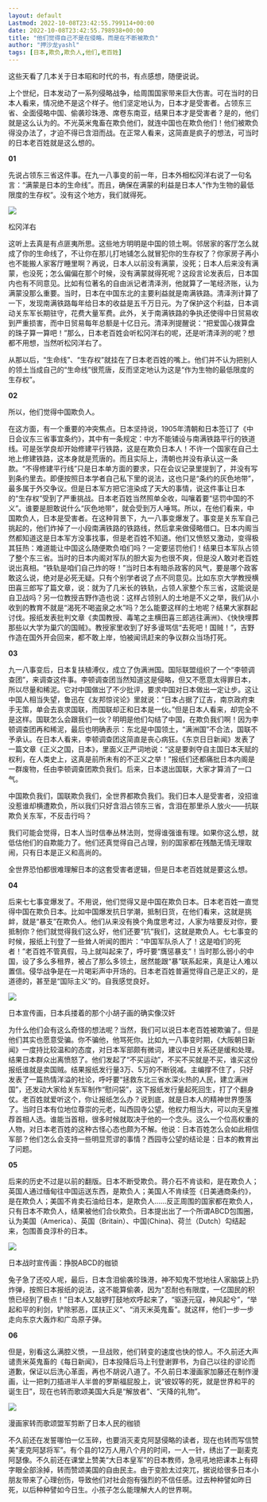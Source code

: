 ```yaml
---
layout: default
Lastmod: 2022-10-08T23:42:55.799114+00:00
date: 2022-10-08T23:42:55.798938+00:00
title: "他们觉得自己不是在侵略，而是在不断被欺负"
author: "押沙龙yashl"
tags: [日本,欺负,欺负人,他们,老百姓]
---
```


这些天看了几本关于日本昭和时代的书，有点感想，随便说说。

上个世纪，日本发动了一系列侵略战争，给周围国家带来巨大伤害。可在当时的日本人看来，情况绝不是这个样子。他们坚定地认为，日本才是受害者。占领东三省、全面侵略中国、偷袭珍珠港、席卷东南亚，结果日本才是受害者？是的，他们就是这么认为的。不光英米鬼畜在欺负他们，就连中国也在欺负他们！他们被欺负得没办法了，才迫不得已含泪而战。在正常人看来，这简直是疯子的想法，可当时的日本老百姓就是这么想的。

**01**

先说占领东三省这件事。在九一八事变的前一年，日本外相松冈洋右说了一句名言：“满蒙是日本的生命线”。而且，确保在满蒙的利益是日本人“作为生物的最低限度的生存权”。没有这个地方，我们就得死。

![](https://images.weserv.nl/?url=https%3A//mmbiz.qpic.cn/mmbiz_png/4JuR3CjricibOyGdQJjiasibpHDkbib14tbNgGplaB6acZAg8jAxpDUgy7svjpKRbAcN67ZmJdgGJWJNCqoBSyVflkw/640%3Fwx_fmt%3Dpng)

松冈洋右

这听上去真是有点匪夷所思。这些地方明明是中国的领土啊。邻居家的客厅怎么就成了你的生命线了，不让你在那儿打地铺怎么就冒犯你的生存权了？你家房子再小也不能搬人家客厅睡里啊？再说，日本人以前没有满蒙，没死；日本人后来没有满蒙，也没死；怎么偏偏在那个时候，没有满蒙就得死呢？这段言论发表后，日本国内也有不同意见。比如有位著名的自由派记者清泽洌，他就算了一笔经济账，认为满蒙没那么重要。当时，日本在中国东北的主要利益就是南满铁路。清泽洌计算了一下，发现南满铁路每年给日本的收益是五千万日元。为了保护这个利益，日本调动关东军长期驻守，花费大量军费。此外，关于南满铁路的争执还使得中日贸易收到严重损害，而中日贸易每年总额是十亿日元。清泽洌提醒说：“把爱国心拨算盘的珠子算一算吧！”那么，日本老百姓会听松冈洋右的呢，还是听清泽洌的呢？想都不用想，当然听松冈洋右了。

从那以后，“生命线”、“生存权”就挂在了日本老百姓的嘴上。他们并不认为把别人的领土当成自己的“生命线”很荒唐，反而坚定地认为这是“作为生物的最低限度的生存权”。

**02**

所以，他们觉得中国欺负人。

在这方面，有一个重要的冲突焦点。日本坚持说，1905年清朝和日本签订了《中日会议东三省事宜条约》，其中有一条规定：中方不能铺设与南满铁路平行的铁道线。可是张学良却开始修建平行铁路，这是在欺负日本人！不许一个国家在自己土地上修建铁路，这本身就是荒唐的。而且实际上，清朝也并没有承认这一条款。“不得修建平行线”只是日本单方面的要求，只在会议记录里提到了，并没有写到条约里去。即便按照日本学者自己私下里的说法，这也只是“条约的灰色地带”，最多属于外交争议。但是日本军方把它渲染成了天大的事情，说这件事让日本的“生存权”受到了严重挑战。日本老百姓当然照单全收，叫嚷着要“惩罚中国的不义”。谁要是胆敢说什么“灰色地带”，就会受到万人唾骂。所以，在他们看来，中国欺负人，日本是受害者。在这种背景下，九一八事变爆发了。事变是关东军自己挑起的，他们炸掉了一小段南满铁路的铁路线，然后拿来做侵略借口。日本内阁当然都知道这是日本军方没事找事，但是老百姓不知道。他们又愤怒又激动，变得极其狂热：难道能让中国这么随便欺负咱们吗？一定要惩罚他们！结果日本军队占领了整个东三省。当时的日本内阁对军队的胆大妄为也很不爽，但是没人敢对老百姓说出真相。“铁轨是咱们自己炸的呀！”当时日本有暗杀政客的风气，要是哪个政客敢这么说，绝对是必死无疑。只有个别学者说了点不同意见。比如东京大学教授横田喜三郎写了篇文章，说：就为了几米长的铁轨，占领人家整个东三省，这能说是自卫战吗？另一位教授吉野作造也说：这样占领别人的土地是不义之举，我们从小收到的教育不就是“渴死不喝盗泉之水”吗？怎么能要这样的土地呢？结果大家群起讨伐。报纸发表批判文章《卖国教授、毒笔之主横田喜三郎逃往满洲》、《快快埋葬那些以大学为巢穴的国贼》。教授家里收到了好多谩骂信“去死吧！国贼！”，吉野作造在国外开会回来，都不敢上岸，怕被闻讯赶来的争议群众当场打死。

**03**

九一八事变后，日本复扶植溥仪，成立了伪满洲国。国际联盟组织了一个“李顿调查团”，来调查这件事。李顿调查团当然知道这是侵略，但又不愿意太得罪日本，所以尽量和稀泥。它对中国做出了不少批评，要求中国对日本做出一定让步。这让中国人相当失望，鲁迅在《友邦惊诧论》里就说：“日本占据了辽吉，南京政府束手无策，单会去哀求国联，而国联却正和日本是一伙。”但是日本人看来，却完全不是这样。国联怎么会跟我们一伙？明明是他们勾结了中国，在欺负我们啊！因为李顿调查团再和稀泥，最后也明确表示：东北是中国领土，“满洲国”不合法，国联不予承认。在日本人看来，李顿调查团这简直是丧心病狂。《东京日日新闻》发表了一篇文章《正义之国，日本》，里面义正严词地说：“这是要剥夺自主国日本天赋的权利，在人类史上，这真是前所未有的不正义之举！”报纸们还都痛批日本内阁是一群废物，任由李顿调查团欺负我们。后来，日本退出国联，大家才算消了一口气。

中国欺负我们，国联欺负我们，全世界都欺负我们。我们日本人是受害者，没招谁没惹谁却横遭欺负，所以我们只好含泪占领东三省，含泪在那里杀人放火——抗联欺负关东军，不反击行吗？

我们可能会觉得，日本人当时信奉丛林法则，觉得谁强谁有理。如果你这么想，就低估他们的自欺能力了。他们还真觉得自己占理，别的国家都在残酷无情无理取闹，只有日本是正义和高尚的。  

全世界恐怕都很难理解日本的这套受害者逻辑，但是日本老百姓就是要这么想。  

**04**

后来七七事变爆发了。不用说，他们觉得又是中国在欺负日本。日本老百姓一直觉得中国在欺负日本。比如中国爆发抗日学潮，抵制日货，在他们看来，这就是挑衅，就是“暴支”在欺负人。他们从来没有换个角度思考过，人家为啥要反对你，要抵制你？他们就觉得我们这么好，他们还要“抗”我们，这就是欺负人。七七事变的时候，报纸上刊登了一些耸人听闻的图片：“中国军队杀人了！这是咱们的死者！”老百姓不管真假，马上就叫起来了，呼吁要“膺惩暴支”！当时那么弱小的中国，设了多么多租界，被占了那么多领土，居然能跟“暴”联系起来，真是让人难以置信。侵华战争是在一片喝彩声中开场的。日本老百姓普遍觉得自己是正义的，是道德的，甚至是“国际主义”的。自我感觉良好。

![](https://images.weserv.nl/?url=https%3A//mmbiz.qpic.cn/mmbiz_jpg/4JuR3CjricibOyGdQJjiasibpHDkbib14tbNg3qGXNN7uaXOVXXUuu9dvGcUOk7nyicIesHB3icejCTU8YHESOHGHgRPg/640%3Fwx_fmt%3Djpeg)

日本宣传画，日本兵搂着的那个小胡子画的确实像汉奸

为什么他们会有这么奇怪的想法呢？当然，我们可以说日本老百姓被欺骗了。但是他们其实也愿意受骗。你不骗他，他骂死你。比如九一八事变时期，《大阪朝日新闻》一度持比较温和的态度，对日本军部颇有微词，建议中日关系还是缓和处理。结果日本群众出离愤怒了。他们发起了“不买运动”，不买不买就是不买，谁买这份报纸谁就是卖国贼。结果报纸发行量3万、5万的不断锐减。主编撑不住了，只好发表了一篇热情洋溢的社论，呼吁要“拯救东北三省水深火热的人民，建立满洲国”，还发动大家给关东军制作“慰问袋”，这下报纸发行量起死回生，打了个翻身仗。老百姓就爱听这个，你让报纸怎么办？说到底，就是日本人的精神世界堕落了。当时日本有位地位尊崇的元老，叫西园寺公望。他权力相当大，可以向天皇推荐首相人选。谁能当首相，很多时候就取决于他的一个念头。这么一个位高权重的人物，对日本老百姓的这种古怪心态也颇为不解。他说：日本百姓怎么会如此相信军部？他们怎么会支持一些明显荒谬的事情？西园寺公望的结论是：日本的教育出了问题。

**05**

后来的历史不过是以前的翻版。日本不断受欺负。蒋介石不肯谈和，是在欺负人；英国人通过缅甸往中国运送东西，是欺负人；美国人不肯续签《日美通商条约》，是在欺负人；美国不肯卖石油给日本，是欺负人……反正周围的国家都在欺负人，只有日本不欺负人，结果被他们合伙欺负。日本提出出了一个所谓ABCD包围圈，认为美国（America）、英国（Britain）、中国(China)、荷兰（Dutch）勾结起来，包围善良淳朴的日本。

![](https://images.weserv.nl/?url=https%3A//mmbiz.qpic.cn/mmbiz_png/4JuR3CjricibOyGdQJjiasibpHDkbib14tbNgGRACZDumYdvRlGYEWWtOMjzgO0PL8SgRzS42Ia003C5NgMibG9vQTLw/640%3Fwx_fmt%3Dpng)

日本战时宣传画：挣脱ABCD的枷锁

兔子急了还咬人呢，最后，日本含泪偷袭珍珠港，神不知鬼不觉地往人家脑袋上扔炸弹，按照日本报纸的说法，这不能算偷袭，因为“忍耐也有限度，一亿国民的积愤已经到了极点！”日本人又敲锣打鼓地欢呼起来了，“驱逐元寇，神风起兮”，“举起和平的利剑，铲除邪恶，匡扶正义”、“消灭米英鬼畜”。就这样，他们一步一步走向东京大轰炸和广岛原子弹。

**06**

但是，别看这么满腔义愤，一旦战败，他们转变的速度也快的惊人。不久前还大声谴责米英鬼畜的《每日新闻》，日本投降后马上刊登谢罪书，为自己以往的谬论而道歉，保证以后洗心革面，再也不胡说八道了。不久前日本漫画家加藤还在制作漫画，让一把刺刀插进半人半兽的罗斯福屁股上，说“彼奴等的死，就是世界和平的诞生日”，现在也转而歌颂美国大兵是“解放者”、“天降的礼物”。

![](https://images.weserv.nl/?url=https%3A//mmbiz.qpic.cn/mmbiz_jpg/4JuR3CjricibOyGdQJjiasibpHDkbib14tbNgD9nVEhrDhcMdFpiakStgVwXtqqwOxhCfuiaib9DTVArgOr6xWjvrjl89Q/640%3Fwx_fmt%3Djpeg)

漫画家转而歌颂盟军剪断了日本人民的枷锁

不久前还在发誓哪怕一亿玉碎，也要消灭麦克阿瑟侵略的读者，现在也转而写信赞美“麦克阿瑟将军”。有个县的12万人用八个月的时间，一人一针，绣出了一副麦克阿瑟像。不久前还在课堂上赞美“大日本皇军”的日本教师，急吼吼地把课本上有碍字眼全部涂掉，转而赞颂美国的自由民主。由于变脸太过突兀，据说给很多日本小朋友带来了心理创伤，导致他们对社会抱有强烈的不信任感。过去种种譬如昨日死，以后种种譬如今日生。小孩子怎么能理解大人的世界啊。


